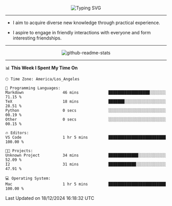 <p align="center">
  <img src="https://readme-typing-svg.demolab.com?font=Fira+Code&weight=500&size=32&duration=2500&pause=1600&center=true&vCenter=true&random=false&width=1024&height=64&lines=Hi+there+%F0%9F%91%8B;I'm+delighted+you+could+make+it+here+%F0%9F%8E%89;I'm+Harry%2C+a+college+student+still+finding+my+way" alt="Typing SVG" />
</p>


---


- I aim to acquire diverse new knowledge through practical experience.

- I aspire to engage in friendly interactions with everyone and form interesting friendships.


---


<p align="center">
  <img src="https://github-readme-stats.vercel.app/api?username=Harry-Jing&show_icons=true" alt="github-readme-stats"/>
</p>


---

<!--START_SECTION:waka-->
📊 **This Week I Spent My Time On** 

```text
🕑︎ Time Zone: America/Los_Angeles

💬 Programming Languages: 
Markdown                 46 mins             ██████████████████░░░░░░░   71.15 % 
TeX                      18 mins             ███████░░░░░░░░░░░░░░░░░░   28.51 % 
Python                   0 secs              ░░░░░░░░░░░░░░░░░░░░░░░░░   00.19 % 
Other                    0 secs              ░░░░░░░░░░░░░░░░░░░░░░░░░   00.15 % 

🔥 Editors: 
VS Code                  1 hr 5 mins         █████████████████████████   100.00 % 

🐱‍💻 Projects: 
Unknown Project          34 mins             █████████████░░░░░░░░░░░░   52.09 % 
I2                       31 mins             ████████████░░░░░░░░░░░░░   47.91 % 

💻 Operating System: 
Mac                      1 hr 5 mins         █████████████████████████   100.00 % 
```


 Last Updated on 18/12/2024 16:18:32 UTC
<!--END_SECTION:waka-->
